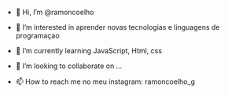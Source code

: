 - 👋 Hi, I’m @ramoncoelho
- 👀 I’m interested in  aprender novas tecnologias e linguagens de programaçao

- 🌱 I’m currently learning JavaScript, Html, css
- 💞️ I’m looking to collaborate on ...
- 📫 How to reach me  no meu instagram: ramoncoelho_g

<!---
ramoncoelho/ramoncoelho is a ✨ special ✨ repository because its `README.md` (this file) appears on your GitHub profile.
You can click the Preview link to take a look at your changes.
--->

